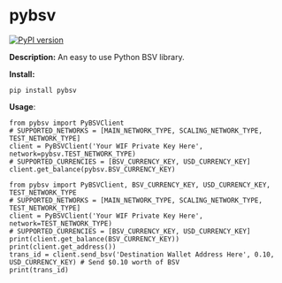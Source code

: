# pybsv

[![PyPI version](https://badge.fury.io/py/pybsv.svg)](https://badge.fury.io/py/pybsv)

**Description:** An easy to use Python BSV library.

**Install:**
```
pip install pybsv
```

**Usage**:
```
from pybsv import PyBSVClient
# SUPPORTED_NETWORKS = [MAIN_NETWORK_TYPE, SCALING_NETWORK_TYPE, TEST_NETWORK_TYPE]
client = PyBSVClient('Your WIF Private Key Here', network=pybsv.TEST_NETWORK_TYPE)
# SUPPORTED_CURRENCIES = [BSV_CURRENCY_KEY, USD_CURRENCY_KEY]
client.get_balance(pybsv.BSV_CURRENCY_KEY)

from pybsv import PyBSVClient, BSV_CURRENCY_KEY, USD_CURRENCY_KEY, TEST_NETWORK_TYPE
# SUPPORTED_NETWORKS = [MAIN_NETWORK_TYPE, SCALING_NETWORK_TYPE, TEST_NETWORK_TYPE]
client = PyBSVClient('Your WIF Private Key Here', network=TEST_NETWORK_TYPE)
# SUPPORTED_CURRENCIES = [BSV_CURRENCY_KEY, USD_CURRENCY_KEY]
print(client.get_balance(BSV_CURRENCY_KEY))
print(client.get_address())
trans_id = client.send_bsv('Destination Wallet Address Here', 0.10, USD_CURRENCY_KEY) # Send $0.10 worth of BSV
print(trans_id)
```
